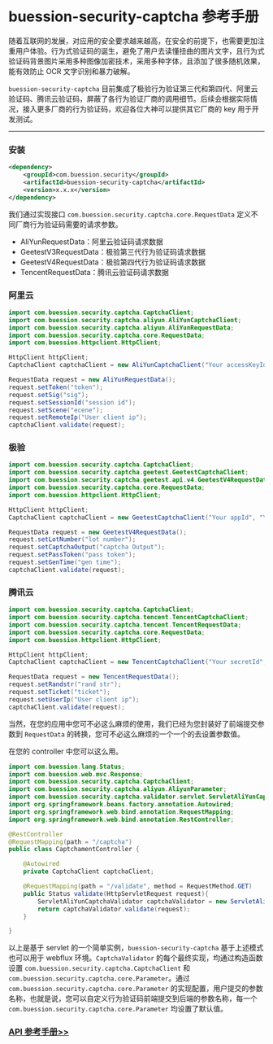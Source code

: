 # buession-security-captcha 参考手册


随着互联网的发展，对应用的安全要求越来越高，在安全的前提下，也需要更加注重用户体验。行为式验证码的诞生，避免了用户去读懂扭曲的图片文字，且行为式验证码背景图片采用多种图像加密技术，采用多种字体，且添加了很多随机效果，能有效防止 OCR 文字识别和暴力破解。

`buession-security-captcha` 目前集成了极验行为验证第三代和第四代、阿里云验证码、腾讯云验证码，屏蔽了各行为验证厂商的调用细节。后续会根据实际情况，接入更多厂商的行为验证码，欢迎各位大神可以提供其它厂商的 key 用于开发测试。


---


### 安装

```xml
<dependency>
    <groupId>com.buession.security</groupId>
    <artifactId>buession-security-captcha</artifactId>
    <version>x.x.x</version>
</dependency>
```


我们通过实现接口 `com.buession.security.captcha.core.RequestData` 定义不同厂商行为验证码需要的请求参数。

* AliYunRequestData：阿里云验证码请求数据
* GeetestV3RequestData：极验第三代行为验证码请求数据
* GeetestV4RequestData：极验第四代行为验证码请求数据
* TencentRequestData：腾讯云验证码请求数据


### 阿里云

```java
import com.buession.security.captcha.CaptchaClient;
import com.buession.security.captcha.aliyun.AliYunCaptchaClient;
import com.buession.security.captcha.aliyun.AliYunRequestData;
import com.buession.security.captcha.core.RequestData;
import com.buession.httpclient.HttpClient;

HttpClient httpClient;
CaptchaClient captchaClient = new AliYunCaptchaClient("Your accessKeyId", "Your accessKeySecret", "Your appKey", httpClient);

RequestData request = new AliYunRequestData();
request.setToken("token");
request.setSig("sig");
request.setSessionId("session id");
request.setScene("ecene");
request.setRemoteIp("User client ip");
captchaClient.validate(request);
```


### 极验

```java
import com.buession.security.captcha.CaptchaClient;
import com.buession.security.captcha.geetest.GeetestCaptchaClient;
import com.buession.security.captcha.geetest.api.v4.GeetestV4RequestData;
import com.buession.security.captcha.core.RequestData;
import com.buession.httpclient.HttpClient;

HttpClient httpClient;
CaptchaClient captchaClient = new GeetestCaptchaClient("Your appId", "Your secretKey", "version", httpClient);

RequestData request = new GeetestV4RequestData();
request.setLotNumber("lot number");
request.setCaptchaOutput("captcha Output");
request.setPassToken("pass token");
request.setGenTime("gen time");
captchaClient.validate(request);
```


### 腾讯云

```java
import com.buession.security.captcha.CaptchaClient;
import com.buession.security.captcha.tencent.TencentCaptchaClient;
import com.buession.security.captcha.tencent.TencentRequestData;
import com.buession.security.captcha.core.RequestData;
import com.buession.httpclient.HttpClient;

HttpClient httpClient;
CaptchaClient captchaClient = new TencentCaptchaClient("Your secretId", "Your secretKey", httpClient);

RequestData request = new TencentRequestData();
request.setRandstr("rand str");
request.setTicket("ticket");
request.setUserIp("User client ip");
captchaClient.validate(request);
```

当然，在您的应用中您可不必这么麻烦的使用，我们已经为您封装好了前端提交参数到 `RequestData` 的转换，您可不必这么麻烦的一个一个的去设置参数值。

在您的 controller 中您可以这么用。


```java
import com.buession.lang.Status;
import com.buession.web.mvc.Response;
import com.buession.security.captcha.CaptchaClient;
import com.buession.security.captcha.aliyun.AliyunParameter;
import com.buession.security.captcha.validator.servlet.ServletAliYunCaptchaValidator;
import org.springframework.beans.factory.annotation.Autowired;
import org.springframework.web.bind.annotation.RequestMapping;
import org.springframework.web.bind.annotation.RestController;

@RestController
@RequestMapping(path = "/captcha")
public class CaptchamentController {

    @Autowired
    private CaptchaClient captchaClient;

    @RequestMapping(path = "/validate", method = RequestMethod.GET)
    public Status validate(HttpServletRequest request){
        ServletAliYunCaptchaValidator captchaValidator = new ServletAliYunCaptchaValidator(captchaClient, new AliyunParameter());
        return captchaValidator.validate(request);
    }

}
```

以上是基于 servlet 的一个简单实例，`buession-security-captcha` 基于上述模式也可以用于 webflux 环境。`CaptchaValidator` 的每个最终实现，均通过构造函数设置 `com.buession.security.captcha.CaptchaClient` 和 `com.buession.security.captcha.core.Parameter`。通过 `com.buession.security.captcha.core.Parameter` 的实现配置，用户提交的参数名称，也就是说，您可以自定义行为验证码前端提交到后端的参数名称，每一个 `com.buession.security.captcha.core.Parameter` 均设置了默认值。


### [API 参考手册>>](https://javadoc.io/doc/com.buession.security/buession-security-captcha/2.2.0/index.html)